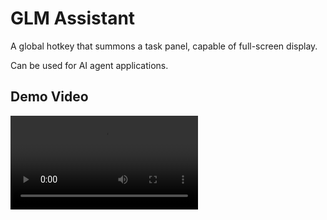 # GLM Assistant
A global hotkey that summons a task panel, capable of full-screen display.

Can be used for AI agent applications.

## Demo Video

<video src="./video.mov" controls />

## Running the Application

```bash
pnpm i
npm tauri dev
```

## Building for Production

```bash
pnpm tauri build
```




